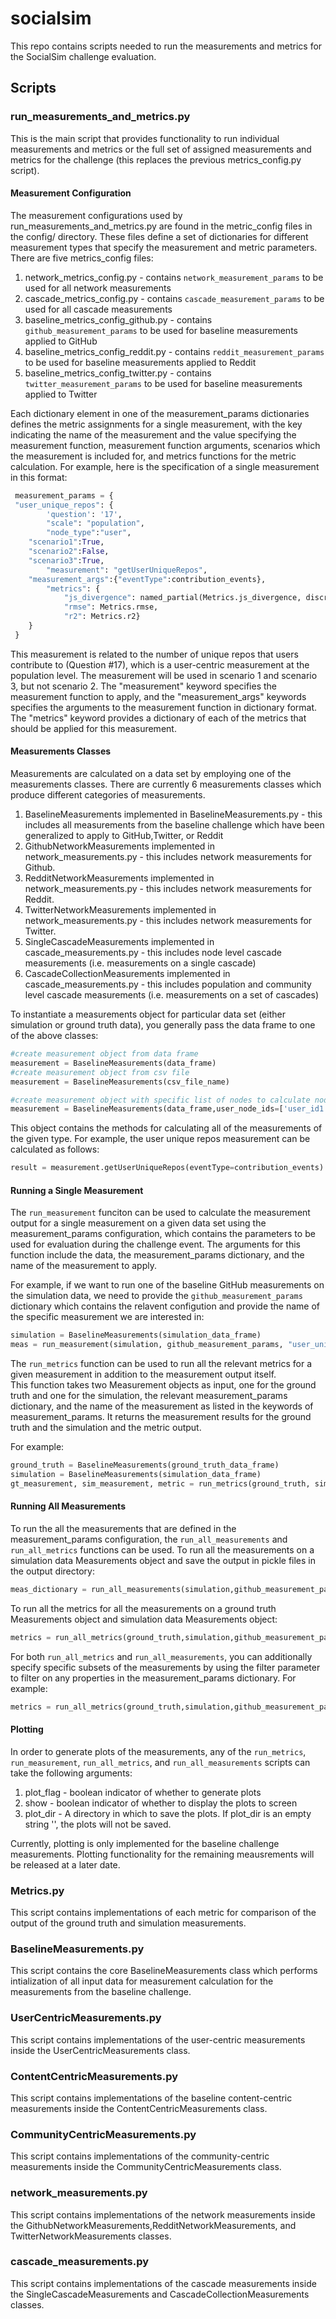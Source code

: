 # socialsim

This repo contains scripts needed to run the measurements and metrics for the SocialSim challenge evaluation.

## Scripts

### run_measurements_and_metrics.py

This is the main script that provides functionality to run individual measurements and metrics or the full set of assigned measurements and metrics for the challenge (this replaces
the previous metrics_config.py script). 

#### Measurement Configuration

The measurement configurations used by run_measurements_and_metrics.py are found in the metric_config files in the config/ directory.  These 
files define a set of dictionaries for different measurement types that specify the measurement and metric parameters. There are five metrics_config files:

1. network_metrics_config.py - contains `network_measurement_params` to be used for all network measurements
2. cascade_metrics_config.py - contains `cascade_measurement_params` to be used for all cascade measurements
3. baseline_metrics_config_github.py - contains `github_measurement_params` to be used for baseline measurements applied to GitHub
3. baseline_metrics_config_reddit.py - contains `reddit_measurement_params` to be used for baseline measurements applied to Reddit
3. baseline_metrics_config_twitter.py - contains `twitter_measurement_params` to be used for baseline measurements applied to Twitter


Each dictionary element in one of the measurement_params dictionaries defines the metric assignments for a single measurement, with the key indicating the name of the 
measurement and the value specifying the measurement function, measurement function arguments, scenarios which the measurement is included for,
and metrics functions for the metric calculation.
For example, here is the specification of a single measurement in this format:

```python
 measurement_params = {
 "user_unique_repos": {
        'question': '17',
        "scale": "population",
        "node_type":"user",
	"scenario1":True,
	"scenario2":False,
	"scenario3":True,
        "measurement": "getUserUniqueRepos",
	"measurement_args":{"eventType":contribution_events},
        "metrics": { 
            "js_divergence": named_partial(Metrics.js_divergence, discrete=False),
            "rmse": Metrics.rmse,
            "r2": Metrics.r2}
    }
 }   
```

This measurement is related to the number of unique repos that users contribute to (Question #17), which is a user-centric 
measurement at the population level.  The measurement will be used in scenario 1 and scenario 3, but not scenario 2.
The "measurement" keyword specifies the measurement function to  apply, and the "measurement_args" keywords specifies 
the arguments to the measurement function in dictionary format.  The "metrics" keyword provides a dictionary of each of 
the metrics that should be applied for this measurement.

#### Measurements Classes

Measurements are calculated on a data set by employing one of the measurements classes.  There are currently 6 measurements classes which produce different categories of measurements.  
1. BaselineMeasurements implemented in BaselineMeasurements.py - this includes all measurements from the baseline challenge which have been generalized to apply to GitHub,Twitter, or Reddit
2. GithubNetworkMeasurements implemented in network_measurements.py - this includes network measurements for Github.
3. RedditNetworkMeasurements implemented in network_measurements.py - this includes network measurements for Reddit.
4. TwitterNetworkMeasurements implemented in network_measurements.py - this includes network measurements for Twitter.
5. SingleCascadeMeasurements implemented in cascade_measurements.py - this includes node level cascade measurements (i.e. measurements on a single cascade)
6. CascadeCollectionMeasurements implemented in cascade_measurements.py - this includes population and community level cascade measurements (i.e. measurements on a set of cascades)

To instantiate a measurements object for particular data set (either simulation or ground truth data), you generally pass the data frame to one of the above classes:

```python
#create measurement object from data frame 
measurement = BaselineMeasurements(data_frame)
#create measurement object from csv file
measurement = BaselineMeasurements(csv_file_name)

#create measurement object with specific list of nodes to calculate node-level measurements on
measurement = BaselineMeasurements(data_frame,user_node_ids=['user_id1'],content_node_ids=['repo_id1'])
```

This object contains the methods for calculating all of the measurements of the given type.  For example, the user unique repos measurement can be calculated as follows:

```python
result = measurement.getUserUniqueRepos(eventType=contribution_events)
```

#### Running a Single Measurement

The `run_measurement` funciton can be used to calculate the measurement output for a single measurement on a given data set using the measurement_params configuration, which contains the parameters to be used for evaluation during the challenge event.  The arguments for this function include the data, the measurement_params dictionary, and the name of the measurement to apply.

For example, if we want to run one of the baseline GitHub measurements on the simulation data, we need to provide the `github_measurement_params` dictionary which contains the relavent configution and provide the name of the specific measurement we are interested in:

```python
simulation = BaselineMeasurements(simulation_data_frame)
meas = run_measurement(simulation, github_measurement_params, "user_unique_content")
```

The `run_metrics` function can be used to run all the relevant metrics for a given measurement in addition to the measurement output itself.  
This function takes two Measurement objects as input, one for the ground truth and one for the simulation, the relevant measurement_params dictionary, and the name of the measurement as listed in the keywords of measurement_params. It returns the measurement results for the ground truth and the simulation and the metric output.

For example:

```python                                                                                                            
ground_truth = BaselineMeasurements(ground_truth_data_frame)
simulation = BaselineMeasurements(simulation_data_frame)
gt_measurement, sim_measurement, metric = run_metrics(ground_truth, simulation, github_measurement_params, "user_unique_content")
```

#### Running All Measurements

To run the all the  measurements that are defined in the measurement_params configuration, the `run_all_measurements` and `run_all_metrics`
functions can be used.  To run all  the measurements on a simulation data Measurements object and save the output in pickle files in the output directory:

```python
meas_dictionary = run_all_measurements(simulation,github_measurement_params,output_dir='measurement_output/')
```

To run all the metrics for all the measurements on a ground truth Measurements object and simulation data Measurements object:

```python
metrics = run_all_metrics(ground_truth,simulation,github_measurement_params)
```

For both `run_all_metrics` and `run_all_measurements`, you can additionally specify specific subsets of the measurements by using the filter parameter to filter on any properties in the measurement_params dictionary.  For example:

```python
metrics = run_all_metrics(ground_truth,simulation,github_measurement_params,filters={"scale":"population","node_type":"user")
```

#### Plotting

In order to generate plots of the measurements, any of the `run_metrics`, `run_measurement`, `run_all_metrics`, and `run_all_measurements` scripts can take the following arguments:

1. plot_flag - boolean indicator of whether to generate plots
2. show - boolean indicator of whether to display the plots to screen
3. plot_dir - A directory in which to save the plots.  If plot_dir is an empty string '', the plots will not be saved.

Currently, plotting is only implemented for the baseline challenge measurements.  Plotting functionality for the remaining meausrements will be released at a later date.

### Metrics.py

This script contains implementations of each metric for comparison of the output of the ground truth and simulation
measurements.

### BaselineMeasurements.py

This script contains the core BaselineMeasurements class which performs intialization of all input data for measurement calculation
for the measurements from the baseline challenge.

### UserCentricMeasurements.py

This script contains implementations of the user-centric measurements inside the UserCentricMeasurements class.

### ContentCentricMeasurements.py

This script contains implementations of the baseline content-centric measurements inside the ContentCentricMeasurements class.

### CommunityCentricMeasurements.py

This script contains implementations of the community-centric measurements inside the CommunityCentricMeasurements class.

### network_measurements.py

This script contains implementations of the network measurements inside the GithubNetworkMeasurements,RedditNetworkMeasurements, and TwitterNetworkMeasurements classes.

### cascade_measurements.py

This script contains implementations of the cascade measurements inside the SingleCascadeMeasurements and CascadeCollectionMeasurements classes.

